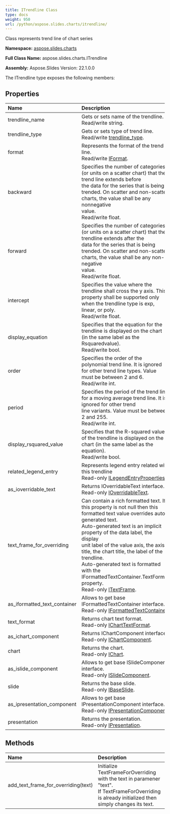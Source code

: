 ```yaml
---
title: ITrendline Class
type: docs
weight: 950
url: /python/aspose.slides.charts/itrendline/
---
```


Class represents trend line of chart series

**Namespace:** [aspose.slides.charts](/python/aspose.slides.charts/)

**Full Class Name:** aspose.slides.charts.ITrendline

**Assembly:**  Aspose.Slides Version: 22.1.0.0

The ITrendline type exposes the following members:
## **Properties**
|**Name**|**Description**|
| :- | :- |
|trendline_name|Gets or sets  name of the trendline.<br/>            Read/write string.|
|trendline_type|Gets or sets type of trend line. <br/>            Read/write [trendline_type](/python/aspose.slides.charts/itrendline/).|
|format|Represents the format of the trend line.<br/>            Read/write [IFormat](/python/aspose.slides.charts/iformat/).|
|backward|Specifies the number of categories (or units on a scatter chart) that the trend line extends before<br/>            the data for the series that is being trended. On scatter and non-scatter charts, the value shall be any nonnegative<br/>            value.<br/>            Read/write float.|
|forward|Specifies the number of categories (or units on a scatter chart) that the trendline extends after the<br/>            data for the series that is being trended. On scatter and non-scatter charts, the value shall be any non-negative<br/>            value.<br/>            Read/write float.|
|intercept|Specifies the value where the trendline shall cross the y axis. This property shall be supported only<br/>            when the trendline type is exp, linear, or poly.<br/>            Read/write float.|
|display_equation|Specifies that the equation for the trendline is displayed on the chart (in the same label as the Rsquaredvalue).<br/>            Read/write bool.|
|order|Specifies the order of the polynomial trend line. It is ignored for other trend line types. Value must be between 2 and 6.<br/>            Read/write int.|
|period|Specifies the period of the trend line for a moving average trend line. It is ignored for other trend<br/>            line variants. Value must be between 2 and 255.<br/>            Read/write int.|
|display_rsquared_value|Specifies that the R-squared value of the trendline is displayed on the chart (in the same label as the equation).<br/>            Read/write bool.|
|related_legend_entry|Represents legend entry related with this trendline<br/>            Read-only [ILegendEntryProperties](/python/aspose.slides.charts/ilegendentryproperties/).|
|as_ioverridable_text|Returns IOverridableText interface.<br/>            Read-only [IOverridableText](/python/aspose.slides.charts/ioverridabletext/).|
|text_frame_for_overriding|Can contain a rich formatted text. If this property is not null then this <br/>            formatted text value overrides auto-generated text.<br/>            Auto-generated text is an implicit property of the data label, the display <br/>            unit label of the value axis, the axis title, the chart title, the label of the trendline.<br/>            Auto-generated text is formatted with the IFormattedTextContainer.TextFormat property.<br/>            Read-only [ITextFrame](/python/aspose.slides/itextframe/).|
|as_iformatted_text_container|Allows to get base IFormattedTextContainer interface.<br/>            Read-only [IFormattedTextContainer](/python/aspose.slides.charts/iformattedtextcontainer/).|
|text_format|Returns chart text format.<br/>            Read-only [IChartTextFormat](/python/aspose.slides.charts/icharttextformat/).|
|as_ichart_component|Returns IChartComponent interface.<br/>            Read-only [IChartComponent](/python/aspose.slides.charts/ichartcomponent/).|
|chart|Returns the chart.<br/>            Read-only [IChart](/python/aspose.slides.charts/ichart/).|
|as_islide_component|Allows to get base ISlideComponent interface.<br/>            Read-only [ISlideComponent](/python/aspose.slides/islidecomponent/).|
|slide|Returns the base slide.<br/>            Read-only [IBaseSlide](/python/aspose.slides/ibaseslide/).|
|as_ipresentation_component|Allows to get base IPresentationComponent interface.<br/>            Read-only [IPresentationComponent](/python/aspose.slides/ipresentationcomponent/).|
|presentation|Returns the presentation. <br/>            Read-only [IPresentation](/python/aspose.slides/ipresentation/).|
## **Methods**
|**Name**|**Description**|
| :- | :- |
|add_text_frame_for_overriding(text)|Initialize TextFrameForOverriding with the text in paramener "text".<br/>            If TextFrameForOverriding is already initialized then simply changes its text.|
